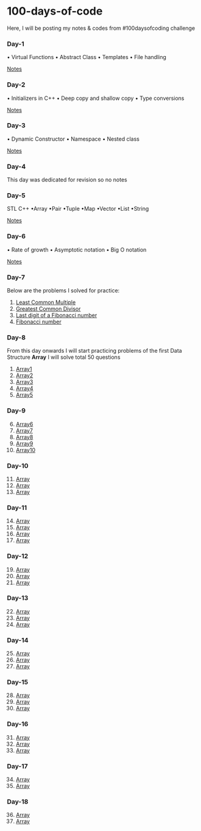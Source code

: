 # 100-days-of-code
Here, I will be posting my notes & codes from #100daysofcoding challenge
### Day-1

• Virtual Functions
• Abstract Class
• Templates
• File handling

[Notes](https://github.com/Ru311/100-days-of-code/blob/master/DAY%201.pdf)

### Day-2

• Initializers in C++
• Deep copy and shallow copy
• Type conversions

[Notes](https://github.com/Ru311/100-days-of-code/blob/master/Day%202.pdf)

### Day-3

• Dynamic Constructor
• Namespace
• Nested class

[Notes](https://github.com/Ru311/100-days-of-code/blob/master/DAY%203.pdf)

### Day-4

This day was dedicated for revision so no notes

### Day-5

STL C++
•Array
•Pair
•Tuple
•Map
•Vector
•List
•String

[Notes](https://github.com/Ru311/100-days-of-code/blob/master/Day%205.pdf)

### Day-6

• Rate of growth
• Asymptotic notation
• Big O notation

[Notes](https://github.com/Ru311/100-days-of-code/blob/master/DSA%20Day%201.pdf)

### Day-7
Below are the problems I solved for practice:
1. [Least Common Multiple](https://github.com/Ru311/100-days-of-code/blob/master/LCM.cpp)
2. [Greatest Common Divisor](https://github.com/Ru311/100-days-of-code/blob/master/GCD.cpp)
3. [Last digit of a Fibonacci number](https://github.com/Ru311/100-days-of-code/blob/master/Last%20digit%20of%20fibonnacci.cpp)
4. [Fibonacci number](https://github.com/Ru311/100-days-of-code/blob/master/Fibonnacci.cpp)


### Day-8
From this day onwards I will start practicing problems of the first Data Structure **Array**
I will solve total 50 questions

1. [ Array1](https://github.com/Ru311/100-days-of-code/blob/master/Array1.cpp)
2. [ Array2](https://github.com/Ru311/100-days-of-code/blob/master/Array2.cpp)
3. [ Array3](https://github.com/Ru311/100-days-of-code/blob/master/Array3.cpp)
4. [ Array4](https://github.com/Ru311/100-days-of-code/blob/master/Array4.cpp)
5. [ Array5](https://github.com/Ru311/100-days-of-code/blob/master/Array5.cpp)

### Day-9
6. [Array6](https://github.com/Ru311/100-days-of-code/blob/master/Array6.cpp)
7. [Array7](https://github.com/Ru311/100-days-of-code/blob/master/Array7.cpp)
8. [Array8](https://github.com/Ru311/100-days-of-code/blob/master/Array8.cpp)
9. [Array9](https://github.com/Ru311/100-days-of-code/blob/master/Array9.cpp)
10. [Array10](https://github.com/Ru311/100-days-of-code/blob/master/Array10.cpp)

### Day-10
11. [Array]()
12. [Array]()
13. [Array]()

### Day-11
14. [ Array]()
15. [ Array]()
16. [ Array]()
17. [ Array]()

### Day-12
19. [ Array]()
20. [ Array]()
21. [ Array]()


### Day-13
22. [ Array]()
23. [ Array]()
24. [ Array]()

### Day-14
25. [ Array]()
26. [ Array]()
27. [ Array]()

### Day-15
28. [ Array]()
29. [ Array]()
30. [ Array]()

### Day-16
31. [ Array]()
32. [ Array]()
33. [ Array]()

### Day-17
34. [ Array]()
35. [ Array]()

### Day-18
36. [ Array]()
37. [ Array]()
